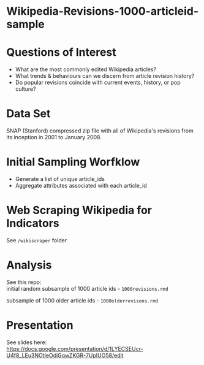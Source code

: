 # Wikipedia-Revisions-1000-articleid-sample  

# Questions of Interest
*  What are the most commonly edited Wikipedia articles?
* What trends & behaviours can we discern from article revision history?
* Do popular revisions coincide with current events, history, or pop culture?   

# Data Set
SNAP (Stanford) compressed zip file with all of Wikipedia's revisions from its inception in 2001 to January 2008.  

# Initial Sampling Worfklow  
* Generate a list of unique article_ids  
* Aggregate attributes associated with each article_id  

# Web Scraping Wikipedia for Indicators  
See `/wikiscraper` folder  

# Analysis  
See this repo:  
initial random subsample of 1000 article ids - `1000revisions.rmd`

subsample of 1000 older article ids - `1000olderrevisons.rmd`  

# Presentation 

See slides here:  
https://docs.google.com/presentation/d/1LYECSEUcr-U4f8_LEu3NOtIeOdiGqwZKGR-7UpIUO58/edit
